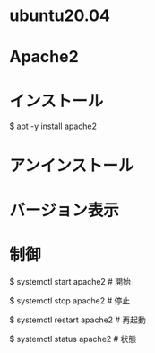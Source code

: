 # ubuntu20.04
# Apache2

# インストール
$ apt -y install apache2

# アンインストール

# バージョン表示

#
# 制御

$ systemctl start apache2 # 開始

$ systemctl stop apache2  # 停止

$ systemctl restart apache2 # 再起動

$ systemctl status apache2 # 状態